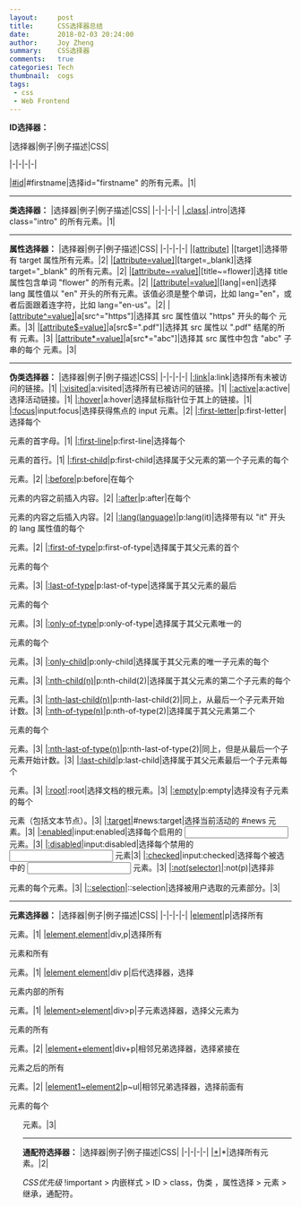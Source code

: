 ```yaml
---
layout:     post
title:      CSS选择器总结
date:       2018-02-03 20:24:00
author:     Joy Zheng
summary:    CSS选择器
comments:   true
categories: Tech
thumbnail:  cogs
tags:
 - css
 - Web Frontend
---
```


**ID选择器：**

|选择器|例子|例子描述|CSS|

|-|-|-|-|

|[#id][1]|#firstname|选择id="firstname" 的所有元素。|1|



----------


**类选择器：**
|选择器|例子|例子描述|CSS|
|-|-|-|-|
|[.class][2]|.intro|选择 class="intro" 的所有元素。|1|


----------


**属性选择器：**
|选择器|例子|例子描述|CSS|
|-|-|-|-|
|[\[attribute\]][3] |[target]|选择带有 target 属性所有元素。|2|
|[\[attribute=value\]][4]|[target=_blank]|选择 target="_blank" 的所有元素。|2|
|[\[attribute~=value\]][5]|[title~=flower]|选择 title 属性包含单词 "flower" 的所有元素。|2|
|[\[attribute\|=value\]][6]|[lang\|=en]|选择 lang 属性值以 "en" 开头的所有元素。该值必须是整个单词，比如 lang="en"，或者后面跟着连字符，比如 lang="en-us"。|2|
|[\[attribute^=value\]][7]|a[src^="https"]|选择其 src 属性值以 "https" 开头的每个 <a> 元素。|3|
|[\[attribute$=value\]][8]|a[src\$=".pdf"]|选择其 src 属性以 ".pdf" 结尾的所有 <a> 元素。|3|
|[\[attribute*=value\]][9]|a[src*="abc"]|选择其 src 属性中包含 "abc" 子串的每个 <a> 元素。|3|


----------


**伪类选择器：**
|选择器|例子|例子描述|CSS|
|-|-|-|-|
|[:link][10]|a:link|选择所有未被访问的链接。|1|
|[:visited][11]|a:visited|选择所有已被访问的链接。|1|
|[:active][12]|a:active|选择活动链接。|1|
|[:hover][13]|a:hover|选择鼠标指针位于其上的链接。|1|
|[:focus][14]|input:focus|选择获得焦点的 input 元素。|2|
|[:first-letter][15]|p:first-letter|选择每个 <p> 元素的首字母。|1|
|[:first-line][16]|p:first-line|选择每个 <p> 元素的首行。|1|
|[:first-child][17]|p:first-child|选择属于父元素的第一个子元素的每个 <p> 元素。|2|
|[:before][18]|p:before|在每个 <p> 元素的内容之前插入内容。|2|
|[:after][19]|p:after|在每个 <p> 元素的内容之后插入内容。|2|
|[:lang(language)][20]|p:lang(it)|选择带有以 "it" 开头的 lang 属性值的每个 <p> 元素。|2|
|[:first-of-type][21]|p:first-of-type|选择属于其父元素的首个 <p> 元素的每个 <p> 元素。|3|
|[:last-of-type][22]|p:last-of-type|选择属于其父元素的最后 <p> 元素的每个 <p> 元素。|3|
|[:only-of-type][23]|p:only-of-type|选择属于其父元素唯一的 <p> 元素的每个 <p> 元素。|3|
|[:only-child][24]|p:only-child|选择属于其父元素的唯一子元素的每个 <p> 元素。|3|
|[:nth-child(n)][25]|p:nth-child(2)|选择属于其父元素的第二个子元素的每个 <p> 元素。|3|
|[:nth-last-child(n)][26]|p:nth-last-child(2)|同上，从最后一个子元素开始计数。|3|
|[:nth-of-type(n)][27]|p:nth-of-type(2)|选择属于其父元素第二个 <p> 元素的每个 <p> 元素。|3|
|[:nth-last-of-type(n)][28]|p:nth-last-of-type(2)|同上，但是从最后一个子元素开始计数。|3|
|[:last-child][29]|p:last-child|选择属于其父元素最后一个子元素每个 <p> 元素。|3|
|[:root][30]|:root|选择文档的根元素。|3|
|[:empty][31]|p:empty|选择没有子元素的每个 <p> 元素（包括文本节点）。|3|
|[:target][32]|#news:target|选择当前活动的 #news 元素。|3|
|[:enabled][33]|input:enabled|选择每个启用的 <input> 元素。|3|
|[:disabled][34]|input:disabled|选择每个禁用的 <input> 元素|3|
|[:checked][35]|input:checked|选择每个被选中的 <input> 元素。|3|
|[:not(selector)][36]|:not(p)|选择非 <p> 元素的每个元素。|3|
|[::selection][37]|::selection|选择被用户选取的元素部分。|3|


----------


**元素选择器：**
|选择器|例子|例子描述|CSS|
|-|-|-|-|
|[element][38]|p|选择所有 <p> 元素。|1|
|[element,element][39]|div,p|选择所有 <div> 元素和所有 <p> 元素。|1|
|[element element][40]|div p|后代选择器，选择 <div> 元素内部的所有 <p> 元素。|1|
|[element>element][41]|div>p|子元素选择器，选择父元素为 <div> 元素的所有 <p> 元素。|2|
|[element+element][42]|div+p|相邻兄弟选择器，选择紧接在 <div> 元素之后的所有 <p> 元素。|2|
|[element1~element2][43]|p~ul|相邻兄弟选择器，选择前面有 <p> 元素的每个 <ul> 元素。|3|


----------


**通配符选择器：**
|选择器|例子|例子描述|CSS|
|-|-|-|-|
|[\*][44]|\*|选择所有元素。|2|


*CSS优先级*
!important > 内嵌样式 > ID > class，伪类 ，属性选择 > 元素 > 继承，通配符。

  [1]: http://www.w3school.com.cn/cssref/selector_id.asp
  [2]: http://www.w3school.com.cn/cssref/selector_class.asp
  [3]: http://www.w3school.com.cn/cssref/selector_attribute.asp
  [4]: http://www.w3school.com.cn/cssref/selector_attribute_value.asp
  [5]: http://www.w3school.com.cn/cssref/selector_attribute_value_contain.asp
  [6]: http://www.w3school.com.cn/cssref/selector_attribute_value_start.asp
  [7]: http://www.w3school.com.cn/cssref/selector_attr_begin.asp
  [8]: http://www.w3school.com.cn/cssref/selector_attr_begin.asp
  [9]: http://www.w3school.com.cn/cssref/selector_attr_contain.asp
  [10]: http://www.w3school.com.cn/cssref/selector_link.asp
  [11]: http://www.w3school.com.cn/cssref/selector_visited.asp
  [12]: http://www.w3school.com.cn/cssref/selector_active.asp
  [13]: http://www.w3school.com.cn/cssref/selector_hover.asp
  [14]: http://www.w3school.com.cn/cssref/selector_focus.asp
  [15]: http://www.w3school.com.cn/cssref/selector_first-letter.asp
  [16]: http://www.w3school.com.cn/cssref/selector_first-line.asp
  [17]: http://www.w3school.com.cn/cssref/selector_first-child.asp
  [18]: http://www.w3school.com.cn/cssref/selector_before.asp
  [19]: http://www.w3school.com.cn/cssref/selector_after.asp
  [20]: http://www.w3school.com.cn/cssref/selector_lang.asp
  [21]: http://www.w3school.com.cn/cssref/selector_first-of-type.asp
  [22]: http://www.w3school.com.cn/cssref/selector_last-of-type.asp
  [23]: http://www.w3school.com.cn/cssref/selector_only-of-type.asp
  [24]: http://www.w3school.com.cn/cssref/selector_only-child.asp
  [25]: http://www.w3school.com.cn/cssref/selector_nth-child.asp
  [26]: http://www.w3school.com.cn/cssref/selector_nth-last-child.asp
  [27]: http://www.w3school.com.cn/cssref/selector_nth-of-type.asp
  [28]: http://www.w3school.com.cn/cssref/selector_nth-last-of-type.asp
  [29]: http://www.w3school.com.cn/cssref/selector_last-child.asp
  [30]: http://www.w3school.com.cn/cssref/selector_root.asp
  [31]: http://www.w3school.com.cn/cssref/selector_empty.asp
  [32]: http://www.w3school.com.cn/cssref/selector_target.asp
  [33]: http://www.w3school.com.cn/cssref/selector_enabled.asp
  [34]: http://www.w3school.com.cn/cssref/selector_disabled.asp
  [35]: http://www.w3school.com.cn/cssref/selector_checked.asp
  [36]: http://www.w3school.com.cn/cssref/selector_not.asp
  [37]: http://www.w3school.com.cn/cssref/selector_selection.asp
  [38]: http://www.w3school.com.cn/cssref/selector_element.asp
  [39]: http://www.w3school.com.cn/cssref/selector_element_comma.asp
  [40]: http://www.w3school.com.cn/cssref/selector_element_element.asp
  [41]: http://www.w3school.com.cn/cssref/selector_element_gt.asp
  [42]: http://www.w3school.com.cn/cssref/selector_element_gt.asp
  [43]: http://www.w3school.com.cn/cssref/selector_element_plus.asp
  [44]: http://www.w3school.com.cn/cssref/selector_all.asp

